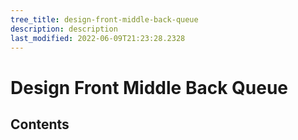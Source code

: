 ```yaml
---
tree_title: design-front-middle-back-queue
description: description
last_modified: 2022-06-09T21:23:28.2328
---
```


# Design Front Middle Back Queue

## Contents
